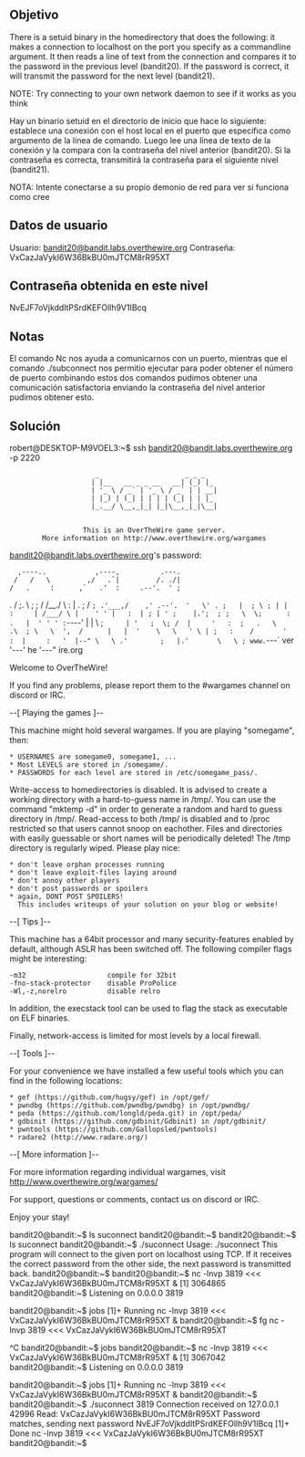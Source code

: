 ## Objetivo
There is a setuid binary in the homedirectory that does the following: it makes a connection to localhost on the port you specify as a commandline argument. It then reads a line of text from the connection and compares it to the password in the previous level (bandit20). If the password is correct, it will transmit the password for the next level (bandit21).

NOTE: Try connecting to your own network daemon to see if it works as you think

Hay un binario setuid en el directorio de inicio que hace lo siguiente: establece una conexión con el host local en el puerto que especifica como argumento de la línea de comando. Luego lee una línea de texto de la conexión y la compara con la contraseña del nivel anterior (bandit20). Si la contraseña es correcta, transmitirá la contraseña para el siguiente nivel (bandit21).

NOTA: Intente conectarse a su propio demonio de red para ver si funciona como cree
## Datos de usuario

Usuario:  bandit20@bandit.labs.overthewire.org
Contraseña: VxCazJaVykI6W36BkBU0mJTCM8rR95XT
## Contraseña obtenida en este nivel 
NvEJF7oVjkddltPSrdKEFOllh9V1IBcq
## Notas 
El comando Nc nos ayuda a comunicarnos con un puerto, mientras que el comando ./subconnect nos permitio ejecutar para poder obtener el número de puerto combinando estos dos comandos pudimos obtener una comunicación satisfactoria enviando la contraseña del nivel anterior pudimos obtener esto.
## Solución 

robert@DESKTOP-M9VOEL3:~$ ssh bandit20@bandit.labs.overthewire.org -p 2220

                         _                     _ _ _
                        | |__   __ _ _ __   __| (_) |_
                        | '_ \ / _` | '_ \ / _` | | __|
                        | |_) | (_| | | | | (_| | | |_
                        |_.__/ \__,_|_| |_|\__,_|_|\__|


                      This is an OverTheWire game server.
            More information on http://www.overthewire.org/wargames

bandit20@bandit.labs.overthewire.org's password:

      ,----..            ,----,          .---.
     /   /   \         ,/   .`|         /. ./|
    /   .     :      ,`   .'  :     .--'.  ' ;
   .   /   ;.  \   ;    ;     /    /__./ \ : |
  .   ;   /  ` ; .'___,/    ,' .--'.  '   \' .
  ;   |  ; \ ; | |    :     | /___/ \ |    ' '
  |   :  | ; | ' ;    |.';  ; ;   \  \;      :
  .   |  ' ' ' : `----'  |  |  \   ;  `      |
  '   ;  \; /  |     '   :  ;   .   \    .\  ;
   \   \  ',  /      |   |  '    \   \   ' \ |
    ;   :    /       '   :  |     :   '  |--"
     \   \ .'        ;   |.'       \   \ ;
  www. `---` ver     '---' he       '---" ire.org


Welcome to OverTheWire!

If you find any problems, please report them to the #wargames channel on
discord or IRC.

--[ Playing the games ]--

  This machine might hold several wargames.
  If you are playing "somegame", then:

    * USERNAMES are somegame0, somegame1, ...
    * Most LEVELS are stored in /somegame/.
    * PASSWORDS for each level are stored in /etc/somegame_pass/.

  Write-access to homedirectories is disabled. It is advised to create a
  working directory with a hard-to-guess name in /tmp/.  You can use the
  command "mktemp -d" in order to generate a random and hard to guess
  directory in /tmp/.  Read-access to both /tmp/ is disabled and to /proc
  restricted so that users cannot snoop on eachother. Files and directories
  with easily guessable or short names will be periodically deleted! The /tmp
  directory is regularly wiped.
  Please play nice:

    * don't leave orphan processes running
    * don't leave exploit-files laying around
    * don't annoy other players
    * don't post passwords or spoilers
    * again, DONT POST SPOILERS!
      This includes writeups of your solution on your blog or website!

--[ Tips ]--

  This machine has a 64bit processor and many security-features enabled
  by default, although ASLR has been switched off.  The following
  compiler flags might be interesting:

    -m32                    compile for 32bit
    -fno-stack-protector    disable ProPolice
    -Wl,-z,norelro          disable relro

  In addition, the execstack tool can be used to flag the stack as
  executable on ELF binaries.

  Finally, network-access is limited for most levels by a local
  firewall.

--[ Tools ]--

 For your convenience we have installed a few useful tools which you can find
 in the following locations:

    * gef (https://github.com/hugsy/gef) in /opt/gef/
    * pwndbg (https://github.com/pwndbg/pwndbg) in /opt/pwndbg/
    * peda (https://github.com/longld/peda.git) in /opt/peda/
    * gdbinit (https://github.com/gdbinit/Gdbinit) in /opt/gdbinit/
    * pwntools (https://github.com/Gallopsled/pwntools)
    * radare2 (http://www.radare.org/)

--[ More information ]--

  For more information regarding individual wargames, visit
  http://www.overthewire.org/wargames/

  For support, questions or comments, contact us on discord or IRC.

  Enjoy your stay!

bandit20@bandit:~$ ls
suconnect
bandit20@bandit:~$
bandit20@bandit:~$ ls
suconnect
bandit20@bandit:~$ ./suconnect
Usage: ./suconnect <portnumber>
This program will connect to the given port on localhost using TCP. If it receives the correct password from the other side, the next password is transmitted back.
bandit20@bandit:~$
bandit20@bandit:~$ nc -lnvp 3819 <<< VxCazJaVykI6W36BkBU0mJTCM8rR95XT &
[1] 3064865
bandit20@bandit:~$ Listening on 0.0.0.0 3819

bandit20@bandit:~$ jobs
[1]+  Running                 nc -lnvp 3819 <<< VxCazJaVykI6W36BkBU0mJTCM8rR95XT &
bandit20@bandit:~$ fg
nc -lnvp 3819 <<< VxCazJaVykI6W36BkBU0mJTCM8rR95XT

^C
bandit20@bandit:~$ jobs
bandit20@bandit:~$ nc -lnvp 3819 <<< VxCazJaVykI6W36BkBU0mJTCM8rR95XT &
[1] 3067042
bandit20@bandit:~$ Listening on 0.0.0.0 3819

bandit20@bandit:~$ jobs
[1]+  Running                 nc -lnvp 3819 <<< VxCazJaVykI6W36BkBU0mJTCM8rR95XT &
bandit20@bandit:~$
bandit20@bandit:~$ ./suconnect 3819
Connection received on 127.0.0.1 42996
Read: VxCazJaVykI6W36BkBU0mJTCM8rR95XT
Password matches, sending next password
NvEJF7oVjkddltPSrdKEFOllh9V1IBcq
[1]+  Done                    nc -lnvp 3819 <<< VxCazJaVykI6W36BkBU0mJTCM8rR95XT
bandit20@bandit:~$




